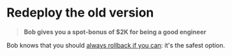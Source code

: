 # Redeploy the old version

> **Bob gives you a spot-bonus of $2K for being a good engineer**

Bob knows that you should [always rollback if you can](https://www.xmatters.com/blog/after-a-deployment-error-should-you-fix-forward-or-roll-back/): it's the safest option. 
